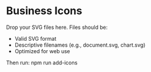 # Business Icons

Drop your SVG files here. Files should be:
- Valid SVG format
- Descriptive filenames (e.g., document.svg, chart.svg)
- Optimized for web use

Then run: npm run add-icons
